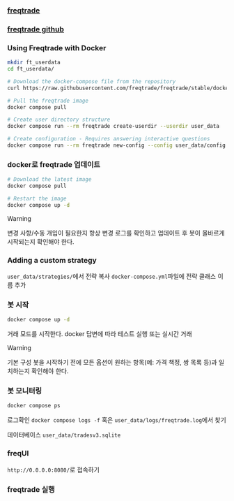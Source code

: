 ### [freqtrade](https://www.freqtrade.io/en/stable/)
### [freqtrade github](https://github.com/freqtrade/freqtrade)

### Using Freqtrade with Docker
``` zsh
mkdir ft_userdata
cd ft_userdata/

# Download the docker-compose file from the repository
curl https://raw.githubusercontent.com/freqtrade/freqtrade/stable/docker-compose.yml -o docker-compose.yml

# Pull the freqtrade image
docker compose pull

# Create user directory structure
docker compose run --rm freqtrade create-userdir --userdir user_data

# Create configuration - Requires answering interactive questions
docker compose run --rm freqtrade new-config --config user_data/config.json
```
### docker로 freqtrade 업데이트
``` zsh
# Download the latest image
docker compose pull

# Restart the image
docker compose up -d
```
>[!warning]
>변경 사항/수동 개입이 필요한지 항상 변경 로그를 확인하고 업데이트 후 봇이 올바르게 시작되는지 확인해야 한다.
### Adding a custom strategy
`user_data/strategies/`에서 전략 복사
`docker-compose.yml`파일에 전략 클래스 이름 추가

### 봇 시작
```zsh
docker compose up -d
```
거래 모드를 시작한다. docker 답변에 따라 테스트 실행 또는 실시간 거래
>[!Warning]
>기본 구성
>봇을 시작하기 전에 모든 옵션이 원하는 항목(예: 가격 책정, 쌍 목록 등)과 일치하는지 확인해야 한다.
### 봇 모니터링
``` zsh
docker compose ps
```
로그확인
`docker compose logs -f` 혹은 `user_data/logs/freqtrade.log`에서 찾기

데이터베이스
`user_data/tradesv3.sqlite`
### freqUI
`http://0.0.0.0:8080/`로 접속하기
### freqtrade 실행
